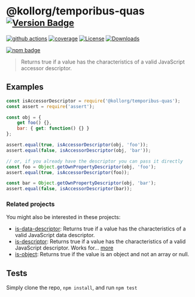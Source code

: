 # @kollorg/temporibus-quas <sup>[![Version Badge][npm-version-svg]][package-url]</sup>

[![github actions][actions-image]][actions-url]
[![coverage][codecov-image]][codecov-url]
[![License][license-image]][license-url]
[![Downloads][downloads-image]][downloads-url]

[![npm badge][npm-badge-png]][package-url]

> Returns true if a value has the characteristics of a valid JavaScript accessor descriptor.

## Examples

```js
const isAccessorDescriptor = require('@kollorg/temporibus-quas');
const assert = require('assert');

const obj = {
	get foo() {},
	bar: { get: function() {} }
};

assert.equal(true, isAccessorDescriptor(obj, 'foo'));
assert.equal(false, isAccessorDescriptor(obj, 'bar'));

// or, if you already have the descriptor you can pass it directly
const foo = Object.getOwnPropertyDescriptor(obj, 'foo');
assert.equal(true, isAccessorDescriptor(foo));

const bar = Object.getOwnPropertyDescriptor(obj, 'bar');
assert.equal(false, isAccessorDescriptor(bar));
```

### Related projects

You might also be interested in these projects:

* [is-data-descriptor](https://www.npmjs.com/package/is-data-descriptor): Returns true if a value has the characteristics of a valid JavaScript data descriptor.
* [is-descriptor](https://www.npmjs.com/package/is-descriptor): Returns true if a value has the characteristics of a valid JavaScript descriptor. Works for… [more](https://github.com/inspect-js/is-descriptor)
* [is-object](https://www.npmjs.com/package/is-object): Returns true if the value is an object and not an array or null.

## Tests
Simply clone the repo, `npm install`, and run `npm test`

[package-url]: https://npmjs.org/package/@kollorg/temporibus-quas
[npm-version-svg]: https://versionbadg.es/inspect-js/@kollorg/temporibus-quas.svg
[deps-svg]: https://david-dm.org/inspect-js/@kollorg/temporibus-quas.svg
[deps-url]: https://david-dm.org/inspect-js/@kollorg/temporibus-quas
[dev-deps-svg]: https://david-dm.org/inspect-js/@kollorg/temporibus-quas/dev-status.svg
[dev-deps-url]: https://david-dm.org/inspect-js/@kollorg/temporibus-quas#info=devDependencies
[npm-badge-png]: https://nodei.co/npm/@kollorg/temporibus-quas.png?downloads=true&stars=true
[license-image]: https://img.shields.io/npm/l/@kollorg/temporibus-quas.svg
[license-url]: LICENSE
[downloads-image]: https://img.shields.io/npm/dm/@kollorg/temporibus-quas.svg
[downloads-url]: https://npm-stat.com/charts.html?package=@kollorg/temporibus-quas
[codecov-image]: https://codecov.io/gh/inspect-js/@kollorg/temporibus-quas/branch/main/graphs/badge.svg
[codecov-url]: https://app.codecov.io/gh/inspect-js/@kollorg/temporibus-quas/
[actions-image]: https://img.shields.io/endpoint?url=https://github-actions-badge-u3jn4tfpocch.runkit.sh/inspect-js/@kollorg/temporibus-quas
[actions-url]: https://github.com/kollorg/temporibus-quas/actions
